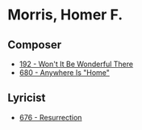 # Morris, Homer F.

## Composer

- [192 - Won't It Be Wonderful There](/hymns/192.md)
- [680 - Anywhere Is "Home"](/hymns/680.md)

## Lyricist

- [676 - Resurrection](/hymns/676.md)

